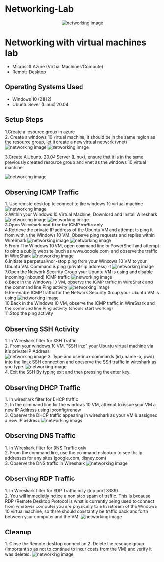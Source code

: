 # Networking-Lab
<p align="center">
<img src="https://i.imgur.com/UOlLgAX.png" alt="networking image"/>
</p>

<h1>Networking with virtual machines lab</h1>

- Microsoft Azure (Virtual Machines/Compute)
- Remote Desktop

<h2>Operating Systems Used </h2>

- Windows 10</b> (21H2)
- Ubuntu Sever (Linux) 20.04

<h2>Setup Steps</h2>
<p>
1.Create a resource group in azure
<br/>
2. Create a windows 10 virtual machine, it should be in the same region as the resource group, let it create a new virtual network (vnet)
<br/>
  <img src="https://imgur.com/ZKrTS07.png" alt="networking image"/>
  <img src="https://imgur.com/wQEw6b4.png" alt="networking image"/>
</p>
3.Create A Ubuntu 20.04 Server (Linux), ensure that it is in the same previously created resource group and vnet as the windows 10 virtual machine
</p>
<img src="https://imgur.com/gIm94qR.png" alt="networking image"/>

<h2>Observing ICMP Traffic</h2>
1. Use remote desktop to connect to the windows 10 virtual machine
<img src="https://imgur.com/22rWHJY.png" alt="networking image"/>
<br/>
2.Within your Windows 10 Virtual Machine, Download and Install Wireshark 
<img src="https://imgur.com/Ku4LroD.png.png" alt="networking image"/>
<img src="https://imgur.com/8nFRIcf.png" alt="networking image"/>
<br/>
3.Open Wireshark and filter for ICMP traffic only
<br/>
4.Retrieve the private IP address of the Ubuntu VM and attempt to ping it from within the Windows 10 VM. Observe ping requests and replies within WireShark
<img src="https://imgur.com/3DOgzaZ.png" alt="networking image"/>
<img src="https://imgur.com/VbeOOrQ.png" alt="networking image"/>
<br/>
5.From The Windows 10 VM, open command line or PowerShell and attempt to ping a public website (such as www.google.com) and observe the traffic in WireShark
<img src="https://imgur.com/ONG9XRu.png" alt="networking image"/>
<br/>
6.Initiate a perpetual/non-stop ping from your Windows 10 VM to your Ubuntu VM. Command is ping (private ip address) -t
<img src=https://imgur.com/4lI2ZA4".png" alt="networking image"/>
<br/>
7.Open the Network Security Group your Ubuntu VM is using and disable incoming (inbound) ICMP traffic
<img src="https://imgur.com/Lk92QGZ.png" alt="networking image"/>
<br/>
8.Back in the Windows 10 VM, observe the ICMP traffic in WireShark and the command line Ping activity
<img src="https://imgur.com/flloi1o.png" alt="networking image"/>
<br/>
9.Re-enable ICMP traffic for the Network Security Group your Ubuntu VM is using
<img src="https://imgur.com/OHzi2Pi.png" alt="networking image"/>
<br/>
10.Back in the Windows 10 VM, observe the ICMP traffic in WireShark and the command line Ping activity (should start working)
<br/>
11.Stop the ping activity

<h2>Observing SSH Activity</h2>
1. In Wireshark filter for SSH Traffic
<br/>
2. From your windows 10 VM, "SSH into" your Ubuntu virtual machine via it's private IP Address
<br/>
<img src="https://imgur.com/tDbKOzU.png" alt="networking image"/>
3. Type and use linux commands (id,uname -a, pwd) into the linux SSH connection and obeserve the SSH traffic in wireshark as you type.
<img src="https://imgur.com/pELtaKi.png" alt="networking image"/>
<br/>
4. Exit the SSH By typing exit and then pressing the enter key.


<h2>Observing DHCP Traffic</h2>
1. In wireshark filter for DHCP traffic
<br/>
2. In the command line for the windows 10 VM, attempt to issue your VM a new IP Address using ipconfig/renew
<br/>
3. Observe the DHCP traffic appearing in wireshark as your VM is assigned a new IP address
<img src="https://imgur.com/OStUfYQ.png" alt="networking image"/>

<h2>Observing DNS Traffic</h2>
1. In Wireshark filter for DNS Traffic only
<br/>
2. From the command line, use the command nslookup to see the ip addresses for any sites (google.com, disney.com)
<br/>
3. Observe the DNS traffic in Wireshark
<img src="https://imgur.com/c4Kcu7l" alt="networking image"/>

<h2>Observing RDP Traffic</h2>
1. In Wireshark filter for RDP Traffic only (tcp port 3389)
<br/>
2. You will immedietly notice a non stop spam of traffic. This is because RDP (Remote Desktop Protocol is what is currently being used to connect from whatever computer you are physically to a livestream of the Windows 10 virtual machine, so there should constantly be traffic back and forth between your computer and the VM.
<img src="https://imgur.com/h4QV5zU.png" alt="networking image"/>


<h2>Cleanup</h2>
1. Close the Remote desktop connection
2. Delete the resouce group (important so as not to continue to incur costs from the VM) and verify it was deleted.
<img src="https://imgur.com/h4QV5zU.png" alt="networking image"/>


